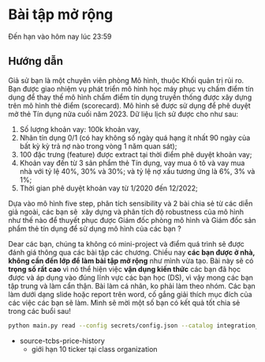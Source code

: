 # Bài tập mở rộng

Đến hạn vào hôm nay lúc 23:59

## Hướng dẫn

Giả sử bạn là một chuyên viên phòng Mô hình, thuộc Khối quản trị rủi ro. Bạn được giao nhiệm vụ phát triển mô hình học máy phục vụ chấm điểm tín dụng để thay thế mô hình chấm điểm tín dụng truyền thống được xây dựng trên mô hình thẻ điểm (scorecard). Mô hình sẽ được sử dụng để phê duyệt mở thẻ Tín dụng nửa cuối năm 2023. Dữ liệu lịch sử được cho như sau:

1. Số lượng khoản vay: 100k khoản vay, 
2. Nhãn tín dụng 0/1 (có hay không số ngày quá hạng ít nhất 90 ngày của bất kỳ kỳ trả nợ nào trong vòng 1 năm quan sát); 
3. 100 đặc trưng (feature) được extract tại thời điểm phê duyệt khoản vay;
4. Khoản vay đến từ 3 sản phẩm thẻ Tín dụng, vay mua ô tô và vay mua nhà với tỷ lệ 40%, 30% và 30%; và tỷ lệ nợ xấu tương ứng là 6%, 3% và 1%;
5. Thời gian phê duyệt khoản vay từ 1/2020 đến 12/2022;

Dựa vào mô hình five step, phân tích sensibility và 2 bài chia sẻ từ các diễn giả ngoài, các bạn sẽ  xây dựng và phân tích độ robustness của mô hình như thế nào để thuyết phục được Giám đốc phòng mô hình và Giám đốc sản phẩm thẻ tín dụng để sử dụng mô hình của các bạn ?

Dear các bạn, chúng ta không có mini-project và điểm quá trình sẽ được đánh giá thông qua các bài tập các chương. Chiều nay **các bạn được ở nhà, không cần đến lớp để làm bài tập mở rộng** như mình vừa tạo. Bài này sẽ có **trọng số rất cao** vì nó thể hiện việc **vận dụng kiến thức** các bạn đã học được và áp dụng vào đúng lĩnh vực các bạn học (DS), vì vậy mong các bạn tập trung và làm cẩn thận. Bài làm cá nhân, ko phải làm theo nhóm. Các bạn làm dưới dạng slide hoặc report trên word, cố gắng giải thích mục đích của các việc các bạn sẽ làm. Mình sẽ mời một số bạn có kết quả tốt chia sẻ trong các buổi sau!






``` bash
python main.py read --config secrets/config.json --catalog integration_tests/configured_catalog.json
```
- source-tcbs-price-history
	- giới hạn 10 ticker tại class organization